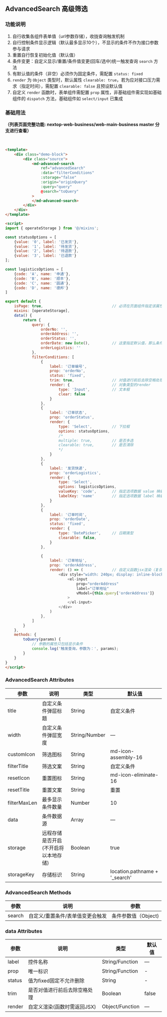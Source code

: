 <script>
    import AdvancedSearchDemo from './components/AdvancedSearchDemo.vue';
    export default {
        components: {
            AdvancedSearchDemo
        }
    }
</script>
## AdvancedSearch 高级筛选

### 功能说明
1. 自行收集各组件表单值（url参数存储），收拢查询触发机制
2. 自行控制条件显示逻辑（默认最多显示10个），不显示的条件不作为接口参数参与请求
3. 重置自行恢复初始化值（默认值）
4. 条件变更：自定义显示/重置/条件值变更(回车/选中)统一触发查询 `search` 方法
5. 有默认值的条件（非空）必须作为固定条件，需配置 `status: fixed`
6. `render` 为 `Object` 类型时，默认属性 `clearable: true`，若为应对接口压力需求（指定时间），需配置 `clearable: false` 且预设默认值
7. 自定义 `render` 函数时，表单组件需配置 `prop` 属性，非基础组件需实现如基础组件的 `dispatch` 方法，基础组件如 `select/input` 已集成

### 基础用法
**（列表页面完整功能: nextop-web-business/web-main-business master 分支进行查看）**

<advanced-search-demo/>

<br>

```html
<template>
    <div class="demo-block">
        <div class="source">
            <md-advanced-search
                ref="advancedSearch"
                :data="filterConditions"
                :storage="false"
                :origin="originQuery"
                :query="query"
                @search="toQuery"
            >
            </md-advanced-search>
        </div>
    </div>
</template>

<script>
import { operateStorage } from '@/mixins';

const statusOptions = [
    {value: '0', label: '已发货'},
    {value: '1', label: '待发货'},
    {value: '2', label: '待退款'},
    {value: '3', label: '已退款'}
];

const logisticsOptions = [
    {code: 'A', name: '申通'},
    {code: 'B', name: '顺丰'},
    {code: 'C', name: '圆通'},
    {code: 'D', name: '德邦'}
]

export default {
    isPage: true,                               // 必须在页面组件指定该属性，一般为引入 operateStorage 地方
    mixins: [operateStorage],
    data() {
        return {
            query: {
                orderNo: '',
                orderAddress: '',
                orderStatus: '',               
                orderDate: new Date(),          // 这里指定默认值，那么条件选项需配置 status: 'fixed'
                orderLogistics: ''
            },
            filterConditions: [
                {
                    label: '订单编号',
                    prop: 'orderNo',
                    status: 'fixed',
                    trim: true,                 // 对值进行前后去除空格处理
                    render: {                   // 对象类型的render
                        type: 'Input',          // 文本框
                        clear: false
                    }
                },
                {
                    label: '订单状态',
                    prop: 'orderStatus',
                    render: {
                        type: 'Select',         // 下拉框
                        options: statusOptions,
                        /*
                        multiple: true,         // 是否多选
                        clearable: true,        // 是否清除
                        */
                    }
                },
                {
                    label: '发货快递',
                    prop: 'orderLogistics',
                    render: {
                        type: 'Select',
                        options: logisticsOptions,
                        valueKey: 'code',       // 指定选项数据 value 映射（默认:value)
                        labelKey: 'name'        // 指定选项数据 label 映射（默认:label)
                    }
                },
                {
                    label: '订单时间',          
                    prop: 'orderDate',
                    status: 'fixed',
                    render: {
                        type: 'DatePicker',     // 日期类型
                        clearable: false,       
                    }
                },

                {
                    label: '订单地址',
                    prop: 'orderAddress',
                    render: () => (             // 自定义函数jsx渲染（复杂场景）
                        <div style="width: 240px; display: inline-block">
                            <el-input
                                prop="orderAddress" 
                                label="订单地址"
                                vModel={this.query['orderAddress']}
                            >
                            </el-input>
                        </div>
                    )
                },
            ]
        }
    },
    methods: {
        toQuery(params) {
            // 参数的属性只包括显示条件
            console.log('触发查询，参数为：', params);
        }
    }
}
</script>

```

### AdvancedSearch Attributes

| 参数          | 说明                    | 类型           | 默认值        |
| ------------- | ----------------------- | -------------- | ------------- |
| title         | 自定义条件弹层标题        | String         | 自定义条件     |
| width         | 自定义条件弹层宽度        | String/Number | —             |
| customIcon    | 筛选图标                | String         | md-icon-assembly-16 |
| filterTitle   | 筛选文案                | String         | 自定义条件     |
| resetIcon     | 重置图标                | String         | md-icon-eliminate-16 |
| resetTitle    | 重置文案                | String         | 重置          |
| filterMaxLen  | 最多显示条件数量         | Number         | 10            |
| data          | 条件数据源              | Array          | —             |
| storage       | 远程存储是否开启(不开启将以本地存储) | Boolean | true       |
| storageKey    | 存储标识                | String         | location.pathname + '_search' |

### AdvancedSearch Methods

| 参数         | 说明             | 参数 |
| ------------ | ---------------- | ---- |
| search   | 自定义/重置条件/表单值变更会触发 | 条件参数值（Object) |

### data Attributes

| 参数   | 说明                             | 类型         | 默认值 |
| ------ | ------------------------------  | ------------ | ------ |
| label  | 控件名称                         | String/Function | — |
| prop   | 唯一标识                         | String/Function | - |
| status | 值为fixed固定不允许删除           | String         | -  |
| trim | 是否对值进行前后去除空格处理      | Boolean | false      |
| render | 自定义渲染(函数时需返回JSX)      | Object/Function | —      |
